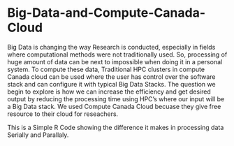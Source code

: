 # Big-Data-and-Compute-Canada-Cloud
Big Data is changing the way Research is conducted, especially in fields where computational methods were not traditionally used. So, processing of huge amount of data can be next to impossible when doing it in a personal system. To compute these data, Traditional HPC clusters in compute Canada cloud can be used where the user has control over the software stack and can configure it with typical Big Data Stacks. The question we begin to explore is how we can increase the efficiency and get desired output by reducing the processing time using HPC’s where our input will be a Big Data stack. We used Compute Canada Cloud becuase they give free resource to their cloud for reseachers.

This is a Simple R Code showing the difference it makes in processing data Serially and Parallaly.


